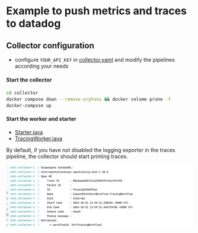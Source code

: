 
# Example to push metrics and traces to datadog

## Collector configuration

- configure `YOUR_API_KEY` in [collector.yaml](collector/collector.yaml) and modify the pipelines according your needs

#### Start the collector 

``` bash
cd collector
docker compose down --remove-orphans && docker volume prune -f
docker-compose up 
```


#### Start the worker and starter
- [Starter.java](src/main/java/com/antmendoza/opentelemetry/Starter.java)
- [TracingWorker.java](src/main/java/com/antmendoza/opentelemetry/TracingWorker.java)

By default, if you have not disabled the logging exporter in the traces pipeline, the collector should start printing traces.

![img.png](img.png)



